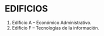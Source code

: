 # EDIFICIOS

1. Edificio A – Económico Administrativo.
2. Edificio F – Tecnologías de la información.
